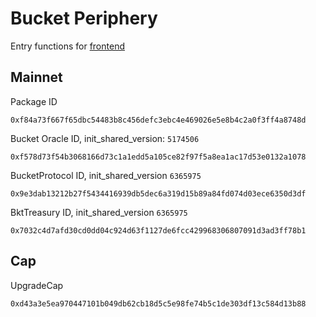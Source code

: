 # Bucket Periphery
Entry functions for [frontend](https://bucketprotocol.io/)

## Mainnet
Package ID
```
0xf84a73f667f65dbc54483b8c456defc3ebc4e469026e5e8b4c2a0f3ff4a8748d
```
Bucket Oracle ID, init_shared_version: `5174506`
```
0xf578d73f54b3068166d73c1a1edd5a105ce82f97f5a8ea1ac17d53e0132a1078
```
BucketProtocol ID, init_shared_version `6365975`
```
0x9e3dab13212b27f5434416939db5dec6a319d15b89a84fd074d03ece6350d3df
```
BktTreasury ID, init_shared_version `6365975`
```
0x7032c4d7afd30cd0dd04c924d63f1127de6fcc429968306807091d3ad3ff78b1
```

## Cap
UpgradeCap
```
0xd43a3e5ea970447101b049db62cb18d5c5e98fe74b5c1de303df13c584d13b88
```
